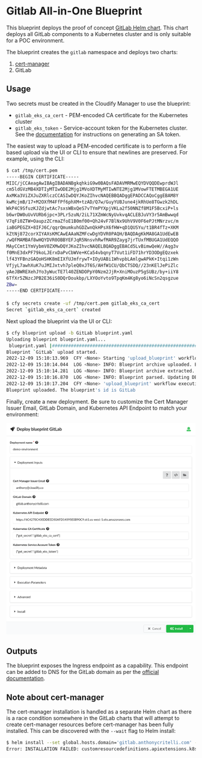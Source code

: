 # Gitlab All-in-One Blueprint

This blueprint deploys the proof of concept [GitLab Helm chart](https://docs.gitlab.com/charts/). This chart deploys all GitLab components to a Kubernetes cluster and is only suitable for a POC environment.

The blueprint creates the `gitlab` namespace and deploys two charts:

1. [cert-manager](https://cert-manager.io/) 
2. GitLab

## Usage

Two secrets must be created in the Cloudify Manager to use the blueprint:

* `gitlab_eks_ca_cert` - PEM-encoded CA certificate for the Kubernetes cluster
* `gitlab_eks_token` - Service-account token for the Kubernetes cluster. See the [documentation](https://docs.cloudify.co/latest/working_with/official_plugins/orchestration/kubernetes/#token-based-authentication) for instructions on generating an SA token.

The easiest way to upload a PEM-encoded certificate is to perform a file based upload via the UI or CLI to ensure that newlines are preserved. For example, using the CLI:

```bash
$ cat /tmp/cert.pem 
-----BEGIN CERTIFICATE-----
MIIC/jCCAeagAwIBAgIBADANBgkqhkiG9w0BAQsFADAVMRMwEQYDVQQDEwprdWJl
cm5ldGVzMB4XDTIyMTIwODE2Mjg1MVoXDTMyMTIwNTE2Mjg1MVowFTETMBEGA1UE
AxMKa3ViZXJuZXRlczCCASIwDQYJKoZIhvcNAQEBBQADggEPADCCAQoCggEBAM8Y
kwMcjmB/17+M2OXfM4FfPf6phXM+tzAD/Q7w/GuyYUBJune4jkRhUe8TGwzk2hDL
WkP4C9SfuzKJZdjwtAc7sxsWBxQeS7vTYmPYXpjVKLa2f50NNZf8M1F5BcxiP+ls
b6wrDW0uUvVURb6jpc+3PLr5zuN/2iL71XZmWcNyUvkvqACLEBJuVY3r5AmBwwqd
V7qFi0ZTW+OaupzZCrmaZfoE1B0mf00+Qh24vF7BlNx9UhV9V0F6ePJtMNrzvc/m
iaBGPEGZX+8IFJ6C/qqrQmumkuhGDZwnQkHPsX6fHW+qD1QUSYu/t1BR4fTz+XKM
kZtNj872corXIYAXsKMCAwEAAaNZMFcwDgYDVR0PAQH/BAQDAgKkMA8GA1UdEwEB
/wQFMAMBAf8wHQYDVR0OBBYEFJqR5NnsvhRwfMAR9Zayg7jrTUxfMBUGA1UdEQQO
MAyCCmt1YmVybmV0ZXMwDQYJKoZIhvcNAQELBQADggEBACd5LvBimwQeW//Aqg3v
f0MnE3dxPF79koLJErxDaPvCbWVe+KCa54vbqnyT7Vut1iFD71hrYD3ODgEQzxek
lf43YFBnzGAQoHSHK8mEIXfUJmfrywT+IOyUABi1WhvpbLAmlgwAPkK+Itqi1zWn
VfjyL7awhXuK7uJMIJxtvh7pleQ0xJT6S/AHfW1CU/QbCTSDQ//23nKElJePiZlc
yAeJBWREXehJYo3yWucTE7l40ZENDOPpY0Nzm2JjR+XniMOuzP5gSUBz/by+iiY8
6TfXr5ZNzcJPB2E36iS0DQrDoukbp/LXYOoYvto9TpqKm4Kg8yo6iNcSn2qsgzue
ZBw=
-----END CERTIFICATE-----

$ cfy secrets create -uf /tmp/cert.pem gitlab_eks_ca_cert
Secret `gitlab_eks_ca_cert` created
```

Next upload the blueprint via the UI or CLI:

```bash
$ cfy blueprint upload -b GitLab blueprint.yaml
Uploading blueprint blueprint.yaml...
 blueprint.yaml |######################################################| 100.0%
Blueprint `GitLab` upload started.
2022-12-09 15:10:13.969  CFY <None> Starting 'upload_blueprint' workflow execution
2022-12-09 15:10:14.044  LOG <None> INFO: Blueprint archive uploaded. Extracting...
2022-12-09 15:10:14.281  LOG <None> INFO: Blueprint archive extracted. Parsing...
2022-12-09 15:10:16.870  LOG <None> INFO: Blueprint parsed. Updating DB with blueprint plan.
2022-12-09 15:10:17.204  CFY <None> 'upload_blueprint' workflow execution succeeded
Blueprint uploaded. The blueprint's id is GitLab
```

Finally, create a new deployment. Be sure to customize the Cert Manager Issuer Email, GitLab Domain, and Kubernetes API Endpoint to match your environment:

![Create new deployment](doc/images/deploy.png)

## Outputs

The blueprint exposes the Ingress endpoint as a capability. This endpoint can be added to DNS for the GitLab domain as per the [official documentation](https://docs.gitlab.com/charts/quickstart/#retrieve-the-ip-address).

## Note about cert-manager

The cert-manager installation is handled as a separate Helm chart as there is a race condition somewhere in the GitLab charts that will attempt to create cert-manager resources before cert-manager has been fully installed. This can be discovered with the `--wait` flag to Helm install:

```bash
$ helm install --set global.hosts.domain='gitlab.anthonycritelli.com' --set certmanager-issuer.email='anthony@cloudify.co' --namespace gitlab --wait gitlab gitlab/gitlab
Error: INSTALLATION FAILED: customresourcedefinitions.apiextensions.k8s.io "challenges.acme.cert-manager.io" not found
```

